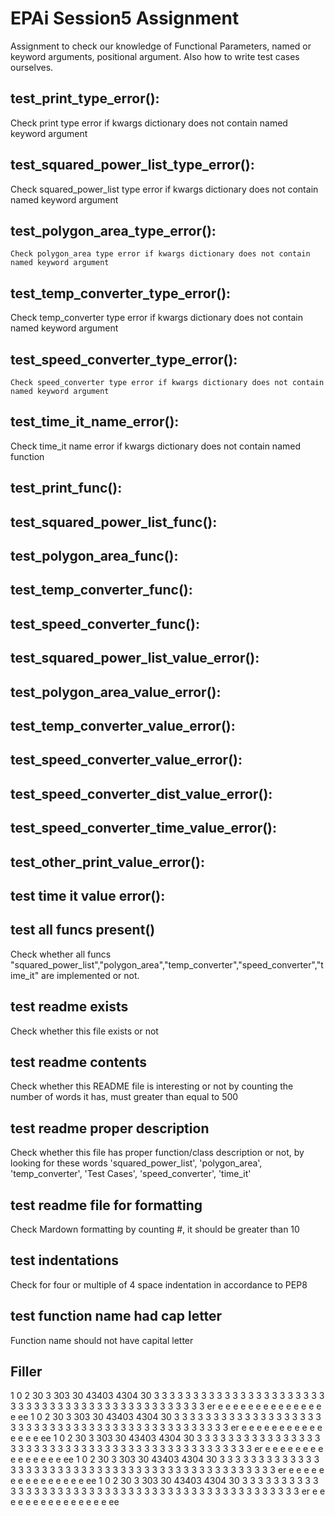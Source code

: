 
# EPAi Session5 Assignment
Assignment to check our knowledge of Functional Parameters, named or keyword arguments, positional argument. Also how to write test cases ourselves.

## test_print_type_error():
Check print type error if kwargs dictionary does not contain named keyword argument
   

## test_squared_power_list_type_error():
Check squared_power_list type error if kwargs dictionary does not contain named keyword argument    

## test_polygon_area_type_error():
    Check polygon_area type error if kwargs dictionary does not contain named keyword argument

## test_temp_converter_type_error():
 Check temp_converter type error if kwargs dictionary does not contain named keyword argument   

## test_speed_converter_type_error():
    Check speed_converter type error if kwargs dictionary does not contain named keyword argument

## test_time_it_name_error():
   Check time_it name error if kwargs dictionary does not contain named function

## test_print_func():
    

## test_squared_power_list_func():
    

## test_polygon_area_func():
    

## test_temp_converter_func():
    

## test_speed_converter_func():
    

## test_squared_power_list_value_error():
    

## test_polygon_area_value_error():
    

## test_temp_converter_value_error():
    

## test_speed_converter_value_error():
    

## test_speed_converter_dist_value_error():
    

## test_speed_converter_time_value_error():
    

## test_other_print_value_error():
    

## test time it value error():
    

## test all funcs present()
Check whether all funcs "squared_power_list","polygon_area","temp_converter","speed_converter","time_it"
are implemented or not.

## test readme exists
Check whether this file exists or not

## test readme contents
Check whether this README file is interesting or not by counting the number of words it has, must greater than equal to 500

## test readme proper description
Check whether this file has proper function/class description or not, by looking for these words 
    'squared_power_list',
    'polygon_area',
    'temp_converter',
    'Test Cases',
    'speed_converter',
    'time_it'

## test readme file for formatting
Check Mardown formatting by counting \#, it should be greater than 10
## test indentations
Check for four or multiple of 4 space indentation in accordance to PEP8
## test function name had cap letter
Function name should not have capital letter

## Filler

1 0 2 30 3 303 30 43403 4304 30 3 3 3 3 3 3 3 3 3 3 3 3 3 3 3 3 3 3 3 3 3 3 3 3 3 3 3 3 3 3 3 3 3 3 3 3 3 3 3 3 3 3 3 3 3 3 3 er e e e e e e e e e e e e e e e ee 
1 0 2 30 3 303 30 43403 4304 30 3 3 3 3 3 3 3 3 3 3 3 3 3 3 3 3 3 3 3 3 3 3 3 3 3 3 3 3 3 3 3 3 3 3 3 3 3 3 3 3 3 3 3 3 3 3 3 er e e e e e e e e e e e e e e e ee 
1 0 2 30 3 303 30 43403 4304 30 3 3 3 3 3 3 3 3 3 3 3 3 3 3 3 3 3 3 3 3 3 3 3 3 3 3 3 3 3 3 3 3 3 3 3 3 3 3 3 3 3 3 3 3 3 3 3 er e e e e e e e e e e e e e e e ee
1 0 2 30 3 303 30 43403 4304 30 3 3 3 3 3 3 3 3 3 3 3 3 3 3 3 3 3 3 3 3 3 3 3 3 3 3 3 3 3 3 3 3 3 3 3 3 3 3 3 3 3 3 3 3 3 3 3 er e e e e e e e e e e e e e e e ee
1 0 2 30 3 303 30 43403 4304 30 3 3 3 3 3 3 3 3 3 3 3 3 3 3 3 3 3 3 3 3 3 3 3 3 3 3 3 3 3 3 3 3 3 3 3 3 3 3 3 3 3 3 3 3 3 3 3 er e e e e e e e e e e e e e e e ee